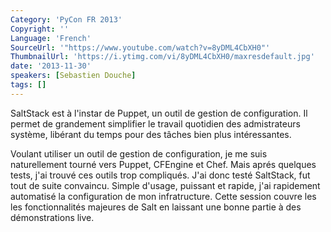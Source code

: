 ```yaml
---
Category: 'PyCon FR 2013'
Copyright: ''
Language: 'French'
SourceUrl: '"https://www.youtube.com/watch?v=8yDML4CbXH0"'
ThumbnailUrl: 'https://i.ytimg.com/vi/8yDML4CbXH0/maxresdefault.jpg'
date: '2013-11-30'
speakers: [Sebastien Douche]
tags: []
---
```

SaltStack est à l'instar de Puppet, un outil de gestion de configuration. Il permet de grandement simplifier le travail quotidien des admistrateurs système, libérant du temps pour des tâches bien plus intéressantes.

Voulant utiliser un outil de gestion de configuration, je me suis naturellement tourné vers Puppet, CFEngine et Chef. Mais aprés quelques tests, j'ai trouvé ces outils trop compliqués. J'ai donc testé SaltStack, fut tout de suite convaincu. Simple d'usage, puissant et rapide, j'ai rapidement automatisé la configuration de mon infratructure. Cette session couvre les les fonctionnalités majeures de Salt en laissant une bonne partie à des démonstrations live.